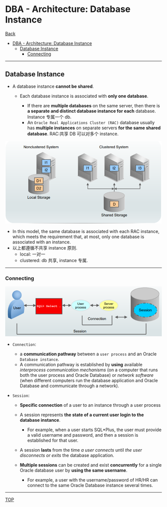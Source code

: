 # DBA - Architecture: Database Instance

[Back](../index.md)

- [DBA - Architecture: Database Instance](#dba---architecture-database-instance)
  - [Database Instance](#database-instance)
    - [Connecting](#connecting)

---

## Database Instance

- A database instance **cannot be shared**.

  - Each database instance is associated with **only one database**.

    - If there are **multiple databases** on the same server, then there is **a separate and distinct database instance for each** database. Instance 专属一个 db.
    - An `Oracle Real Applications Cluster (RAC)` database usually has **multiple instances** on separate servers **for the same shared database**. RAC:共享 DB 可以对多个 instance.

![instance_diagram](./pic/instance_diagram.png)

- In this model, the same database is associated with each RAC instance, which meets the requirement that, at most, only one database is associated with an instance.
- 以上都遵循不共享 instance 原则.
  - local: 一对一
  - clustered: db 共享, instance 专属.

---

### Connecting

![instance_connection](./pic/instance_connection.png)

- `Connection`:

  - a **communication pathway** between a `user process` and an Oracle `Database instance`.
  - A communication pathway is established by **using** available _interprocess communication mechanisms_ (on a computer that runs both the user process and Oracle Database) or _network software_ (when different computers run the database application and Oracle Database and communicate through a network).

- `Session`:

  - **Specific connection** of a user to an instance through a user process
  - A session represents **the state of a current user login to the database instance**.

    - For example, when a user starts SQL\*Plus, the user must provide a valid username and password, and then a session is established for that user.

  - A session **lasts** from the time _a user connects_ until _the user disconnects or exits_ the database application.

  - **Multiple sessions** can be created and exist **concurrently** for a single Oracle database user by **using the same username**.
    - For example, a user with the username/password of HR/HR can connect to the same Oracle Database instance several times.

---

[TOP](#dba---architecture-database-instance)
